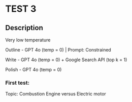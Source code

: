 # TEST 3

## Description

Very low temperature

Outline - GPT 4o (temp = 0) | Prompt: Constrained

Write - GPT 4o (temp = 0) + Google Search API (top k = 1)

Polish - GPT 4o (temp = 0)

### First test:

Topic: Combustion Engine versus Electric motor
